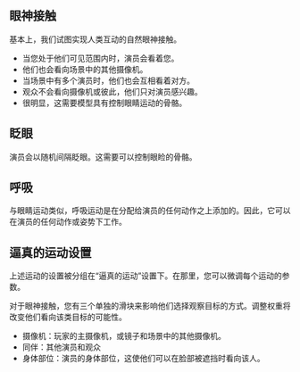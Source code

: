 ## 眼神接触
基本上，我们试图实现人类互动的自然眼神接触。
* 当您处于他们可见范围内时，演员会看着您。
* 他们也会看向场景中的其他摄像机。
* 当场景中有多个演员时，他们也会互相看着对方。
* 观众不会看向摄像机或彼此，他们只对演员感兴趣。
* 很明显，这需要模型具有控制眼睛运动的骨骼。

## 眨眼
演员会以随机间隔眨眼。这需要可以控制眼睑的骨骼。

## 呼吸
与眼睛运动类似，呼吸运动是在分配给演员的任何动作之上添加的。因此，它可以在演员的任何动作或姿势下工作。

## 逼真的运动设置
上述运动的设置被分组在“逼真的运动”设置下。在那里，您可以微调每个运动的参数。

对于眼神接触，您有三个单独的滑块来影响他们选择观察目标的方式。调整权重将改变他们看向该类目标的可能性。
* 摄像机：玩家的主摄像机，或镜子和场景中的其他摄像机。
* 同伴：其他演员和观众
* 身体部位：演员的身体部位，这使他们可以在脸部被遮挡时看向该人。